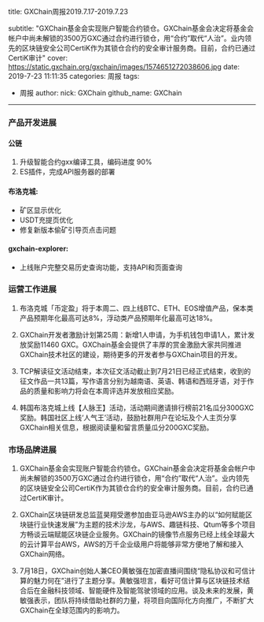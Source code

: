 title: GXChain周报2019.7.17-2019.7.23

subtitle: "GXChain基金会实现账户智能合约锁仓。GXChain基金会决定将基金会帐户中尚未解锁的3500万GXC通过合约进行锁仓，用“合约”取代“人治”。业内领先的区块链安全公司CertiK作为其锁仓合约的安全审计服务商。目前，合约已通过CertiK审计"
cover: https://static.gxchain.org/gxchain/images/1574651272038606.jpg
date: 2019-7-23 11:11:35
categories: 周报
tags:
  - 周报
author:
    nick: GXChain
    github_name: GXChain
---

### 产品开发进展
#### 公链
1. 升级智能合约gxx编译工具，编码进度 90%
2. ES插件，完成API服务器的部署

#### 布洛克城:
- 矿区显示优化
- USDT充提页优化
- 修复新版本偷矿引导页点击问题

#### gxchain-explorer:
- 上线账户完整交易历史查询功能，支持API和页面查询

### 运营工作进展
 
1.	布洛克城「币定盈」将于本周二、四上线BTC、ETH、EOS增值产品，保本类产品预期年化最高可达8%，浮动类产品预期年化最高可达18%。

2.	GXChain开发者激励计划第25周：新增1人申请，为手机钱包申请1人，累计发放奖励11460 GXC。GXChain基金会提供了丰厚的赏金激励大家共同推进GXChain技术社区的建设，期待更多的开发者参与GXChain项目的开发。

3.	TCP解读征文活动结束，本次征文活动截止到7月21日已经正式结束，收到的征文作品一共13篇，写作语言分别为越南语、英语、韩语和西班牙语，对于作品的质量和影响力将会在本周评选并发放相应奖励。

4.	韩国布洛克城上线【人脉王】活动，活动期间邀请排行榜前21名瓜分300GXC奖励。韩国社区上线‘人气王’活动，鼓励社群用户在论坛及个人主页分享GXChain相关信息，根据阅读量和留言质量瓜分200GXC奖励。



### 市场品牌进展

1. GXChain基金会实现账户智能合约锁仓。GXChain基金会决定将基金会帐户中尚未解锁的3500万GXC通过合约进行锁仓，用“合约”取代“人治”。业内领先的区块链安全公司CertiK作为其锁仓合约的安全审计服务商。目前，合约已通过CertiK审计。

2. GXChain区块链研发总监蓝昊翔受邀参加由亚马逊AWS主办的以“如何赋能区块链行业快速发展”为主题的技术沙龙，与AWS、趣链科技、Qtum等多个项目方畅谈云端赋能区块链企业服务。GXChain的镜像节点服务已经上线全球最大的云计算平台AWS，AWS的万千企业级用户将能够非常方便地了解和接入GXChain网络。

3. 7月18日，GXChain创始人兼CEO黄敏强在加密直播间围绕“隐私协议和可信计算的魅力何在”进行了主题分享。黄敏强坦言，看好可信计算与区块链技术结合后在金融科技领域、智能硬件及智能驾驶领域的应用。谈及未来的发展，黄敏强表示，团队将持续借助社群的力量，将项目向国际化方向推广，不断扩大GXChain在全球范围内的影响力。